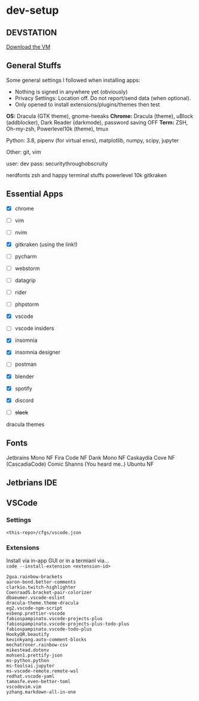 # dev-setup

## DEVSTATION

[Download the VM](https://mega.nz/file/dywGlZBR#tE7D5dbuYR6Ro7GC-fzr-ZakznCRWXbzjePa6fwqOYo)

## General Stuffs

Some general settings I followed when installing apps:
- Nothing is signed in anywhere yet (obviously)
- Privacy Settings: Location off. Do not report/send data (when optional).
- Only opened to install extensions/plugins/themes then test

**OS:** Dracula (GTK theme), gnome-tweaks
**Chrome:** Dracula (theme), uBlock (addblocker), Dark Reader (darkmode), password saving OFF
**Term:** ZSH, Oh-my-zsh, Powerlevel10k (theme), tmux

Python: 3.8, pipenv (for virtual envs), matplotlib, numpy, scipy, jupyter

Other: git, vim

user: dev
pass: securitythroughobscruity


nerdfonts
zsh and happy terminal stuffs
powerlevel 10k
gitkraken

## Essential Apps

- [x] chrome
- [ ] vim
- [ ] nvim
- [x] gitkraken (using the link!)
- [ ] pycharm
- [ ] webstorm
- [ ] datagrip
- [ ] rider
- [ ] phpstorm
- [x] vscode
- [ ] vscode insiders
- [x] insomnia
- [x] insomnia designer
- [ ] postman
- [x] blender
- [x] spotify
- [x] discord
- [ ] ~~slack~~


dracula themes

## Fonts

Jetbrains Mono NF
Fira Code NF
Dank Mono NF
Caskaydia Cove NF (CascadiaCode)
Comic Shanns (You heard me..)
Ubuntu NF

## Jetbrians IDE

## VSCode

### Settings
`<this-repo>/cfgs/vscode.json`

### Extensions

Install via in-app GUI or in a termianl via...  
`code --install-extension <extension-id>`

```
2gua.rainbow-brackets
aaron-bond.better-comments
clarkio.twitch-highlighter
CoenraadS.bracket-pair-colorizer
dbaeumer.vscode-eslint
dracula-theme.theme-dracula
eg2.vscode-npm-script
esbenp.prettier-vscode
fabiospampinato.vscode-projects-plus
fabiospampinato.vscode-projects-plus-todo-plus
fabiospampinato.vscode-todo-plus
HookyQR.beautify
kevinkyang.auto-comment-blocks
mechatroner.rainbow-csv
mikestead.dotenv
mohsen1.prettify-json
ms-python.python
ms-toolsai.jupyter
ms-vscode-remote.remote-wsl
redhat.vscode-yaml
tamasfe.even-better-toml
vscodevim.vim
yzhang.markdown-all-in-one
```